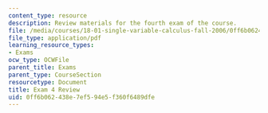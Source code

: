 ```yaml
---
content_type: resource
description: Review materials for the fourth exam of the course.
file: /media/courses/18-01-single-variable-calculus-fall-2006/0ff6b062438e7ef594e5f360f6489dfe_exam4review.pdf
file_type: application/pdf
learning_resource_types:
- Exams
ocw_type: OCWFile
parent_title: Exams
parent_type: CourseSection
resourcetype: Document
title: Exam 4 Review
uid: 0ff6b062-438e-7ef5-94e5-f360f6489dfe
---
```

